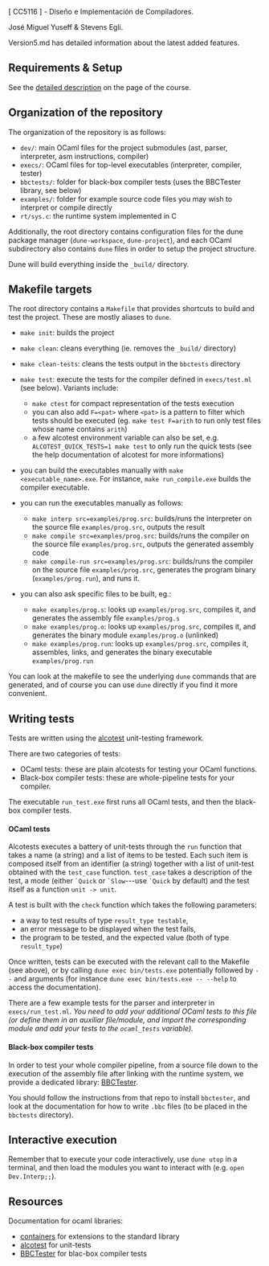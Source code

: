 [ CC5116 ] - Diseño e Implementación de Compiladores.

José Miguel Yuseff & Stevens Egli.

Version5.md has detailed information about the latest added features.

## Requirements & Setup

See the [detailed description](https://users.dcc.uchile.cl/~etanter/CC5116-2020/#(part._materials)) on the page of the course.

## Organization of the repository

The organization of the repository is as follows:

- `dev/`: main OCaml files for the project submodules (ast, parser, interpreter, asm instructions, compiler)
- `execs/`: OCaml files for top-level executables (interpreter, compiler, tester)
- `bbctests/`: folder for black-box compiler tests (uses the BBCTester library, see below)
- `examples/`: folder for example source code files you may wish to interpret or compile directly
- `rt/sys.c`: the runtime system implemented in C

Additionally, the root directory contains configuration files for the dune package manager (`dune-workspace`, `dune-project`), and each OCaml subdirectory also contains `dune` files in order to setup the project structure.

Dune will build everything inside the `_build/` directory.

## Makefile targets

The root directory contains a `Makefile` that provides shortcuts to build and test the project. These are mostly aliases to `dune`.

- `make init`: builds the project
  
- `make clean`: cleans everything (ie. removes the `_build/` directory)
  
- `make clean-tests`: cleans the tests output in the `bbctests` directory 

- `make test`: execute the tests for the compiler defined in `execs/test.ml` (see below).
  Variants include: 
  * `make ctest` for compact representation of the tests execution
  * you can also add `F=<pat>` where `<pat>` is a pattern to filter which tests should be executed (eg. `make test F=arith` to run only test files whose name contains `arith`)
  * a few alcotest environment variable can also be set, e.g. `ALCOTEST_QUICK_TESTS=1 make test` to only run the quick tests (see the help documentation of alcotest for more informations)

- you can build the executables manually with `make <executable_name>.exe`. For instance, `make run_compile.exe` builds the compiler executable.

- you can run the executables manually as follows:
  * `make interp src=examples/prog.src`: builds/runs the interpreter on the source file `examples/prog.src`, outputs the result
  * `make compile src=examples/prog.src`: builds/runs the compiler on the source file `examples/prog.src`, outputs the generated assembly code
  * `make compile-run src=examples/prog.src`: builds/runs the compiler on the source file `examples/prog.src`, generates the program binary (`examples/prog.run`), and runs it.

- you can also ask specific files to be built, eg.:
  * `make examples/prog.s`: looks up `examples/prog.src`, compiles it, and generates the assembly file `examples/prog.s`
  * `make examples/prog.o`: looks up `examples/prog.src`, compiles it, and generates the binary module `examples/prog.o` (unlinked)
  * `make examples/prog.run`: looks up `examples/prog.src`, compiles it, assembles, links, and generates the binary executable `examples/prog.run`

You can look at the makefile to see the underlying `dune` commands that are generated, and of course you can use `dune` directly if you find it more convenient.

## Writing tests

Tests are written using the [alcotest](https://github.com/mirage/alcotest) unit-testing framework. 

There are two categories of tests:
- OCaml tests: these are plain alcotests for testing your OCaml functions. 
- Black-box compiler tests: these are whole-pipeline tests for your compiler.

The executable `run_test.exe` first runs all OCaml tests, and then the black-box compiler tests.

#### OCaml tests

Alcotests executes a battery of unit-tests through the `run` function that takes a name (a string) and a list of items to be tested. 
Each such item is composed itself from an identifier (a string) together with a list of unit-test obtained with the `test_case` function.
`test_case` takes a description of the test, a mode (either ``` `Quick ``` or ``` `Slow ```---use ``` `Quick ``` by default) and the test itself as a function `unit -> unit`.

A test is built with the `check` function which takes the following parameters:
- a way to test results of type `result_type testable`,
- an error message to be displayed when the test fails,
- the program to be tested, and the expected value (both of type `result_type`)

Once written, tests can be executed with the relevant call to the Makefile (see above), or by calling
 `dune exec bin/tests.exe` potentially followed by `--` and arguments (for instance `dune exec bin/tests.exe -- --help` to access the documentation).

There are a few example tests for the parser and interpreter in `execs/run_test.ml`. *You need to add your additional OCaml tests to this file (or define them in an auxiliar file/module, and import the corresponding module and add your tests to the `ocaml_tests` variable).*


#### Black-box compiler tests

In order to test your whole compiler pipeline, from a source file down to the execution of the assembly file after linking with the runtime system, we provide a dedicated library: [BBCTester](https://github.com/pleiad/BBCTester).

You should follow the instructions from that repo to install `bbctester`, and look at the documentation for how to write `.bbc` files (to be placed in the `bbctests` directory).

## Interactive execution

Remember that to execute your code interactively, use `dune utop` in a terminal, and then load the modules you want to interact with (e.g. `open Dev.Interp;;`).

## Resources

Documentation for ocaml libraries:
- [containers](http://c-cube.github.io/ocaml-containers/last/) for extensions to the standard library
- [alcotest](https://mirage.github.io/alcotest/alcotest/index.html) for unit-tests
- [BBCTester](https://github.com/pleiad/BBCTester) for blac-box compiler tests

